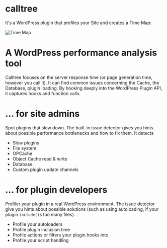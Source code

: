 # calltree
It's a WordPress plugin that profiles your Site and creates a Time Map:

![Time Map](https://calltr.ee/wp-content/uploads/2017/09/time-map-1.png?v=2)

# A WordPress performance analysis tool
Calltree focuses on the server response time (or page generation time, however you call it). It can find common issues concerning the Cache, the Database, plugin loading. By hooking deeply into the WordPress Plugin API, it captures hooks and function calls.

# ... for site admins
Spot plugins that slow down. The built-in issue detector gives you hints about possible performance bottlenecks and how to fix them.
It detects
* Slow plugins
* File system
* OPCache
* Object Cache read & write
* Database
* Custom plugin update channels



# ... for plugin developers
Profiler your plugin in a real WordPress environment. The issue detector give you hints about possible solutions (such as using autoloading, if your plugin `include()`s too many files).
* Profile your autoloaders
* Profile plugin inclusion time
* Profile actions or filters your plugin hooks into
* Profile your script handling
